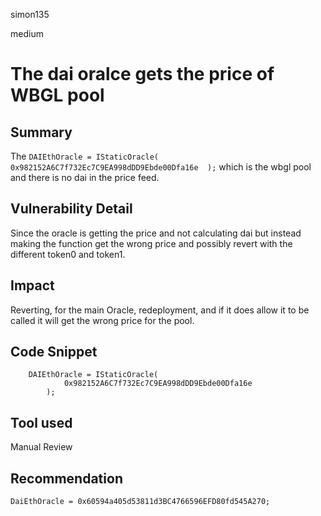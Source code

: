 simon135

medium

# The dai oralce gets the price of WBGL pool

## Summary
The `DAIEthOracle = IStaticOracle(  0x982152A6C7f732Ec7C9EA998dDD9Ebde00Dfa16e  );`
which is the wbgl pool and there is no dai in the price feed.
## Vulnerability Detail
Since the oracle is getting the price and not calculating dai but instead making the function get the wrong price and possibly revert with the different token0 and token1.
## Impact
Reverting, for the main Oracle, redeployment, and if it does allow it to be called it will get the wrong price for the pool.
## Code Snippet
```solidity
    DAIEthOracle = IStaticOracle(
            0x982152A6C7f732Ec7C9EA998dDD9Ebde00Dfa16e
        );
```
## Tool used

Manual Review

## Recommendation
```solidity
DaiEthOracle = 0x60594a405d53811d3BC4766596EFD80fd545A270;

```